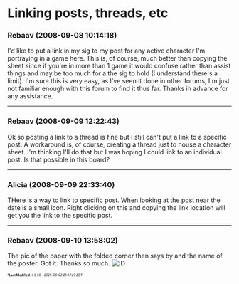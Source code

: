 # Linking posts, threads, etc

### **Rebaav** (2008-09-08 10:14:18)

I'd like to put a link in my sig to my post for any active character I'm portraying in a game here. This is, of course, much better than copying the sheet since if you're in more than 1 game it would confuse rather than assist things and may be too much for a the sig to hold (I understand there's a limit).
I'm sure this is very easy, as I've seen it done in other forums, I'm just not familiar enough with this forum to find it thus far.
Thanks in advance for any assistance.

---

### **Rebaav** (2008-09-09 12:22:43)

Ok so posting a link to a thread is fine but I still can't put a link to a specific post. A workaround is, of course, creating a thread just to house a character sheet. I'm thinking I'll do that but I was hoping I could link to an individual post. Is that possible in this board?

---

### **Alicia** (2008-09-09 22:33:40)

THere is a way to link to specific post. When looking at the post near the date is a small icon. Right clicking on this and copying the link location will get you the link to the specific post.

---

### **Rebaav** (2008-09-10 13:58:02)

The pic of the paper with the folded corner then says by and the name of the poster. Got it. Thanks so much. <!-- s:D -->![:D](https://i.ibb.co/MDcFvFDD/icon-e-biggrin.gif)<!-- s:D -->



<span style="font-size: 0.5em;">***Last Modified**: 4.0.28 - *2025-06-02 21:37:29 EDT*</span>